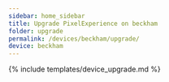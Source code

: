 ```yaml
---
sidebar: home_sidebar
title: Upgrade PixelExperience on beckham
folder: upgrade
permalink: /devices/beckham/upgrade/
device: beckham
---
```

{% include templates/device_upgrade.md %}
